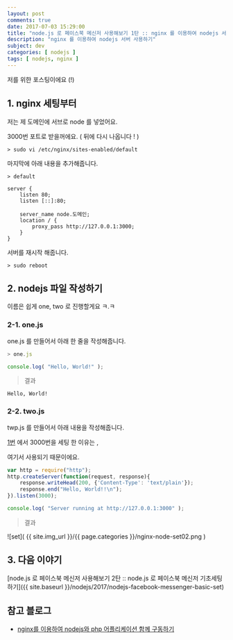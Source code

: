 ```yaml
---
layout: post
comments: true
date: 2017-07-03 15:29:00
title: "node.js 로 페이스북 메신저 사용해보기 1탄 :: nginx 를 이용하여 nodejs 서버 실행하기"
description: "nginx 를 이용하여 nodejs 서버 사용하기"
subject: dev
categories: [ nodejs ]
tags: [ nodejs, nginx ]
---
```


저를 위한 포스팅이에요 (!)

## 1. nginx 세팅부터<a id="1-nginx-세팅부터" href="#1-nginx-세팅부터" class="s-link" aria-hidden="true"></a>

저는 제 도메인에 서브로 node 를 넣었어요.

3000번 포트로 받을꺼에요. ( 뒤에 다시 나옵니다 ! )

```
> sudo vi /etc/nginx/sites-enabled/default
```

마지막에 아래 내용을 추가해줍니다.

```
> default

server {
    listen 80;
    listen [::]:80;

    server_name node.도메인;
    location / {
        proxy_pass http://127.0.0.1:3000;
    }
}
```

서버를 재시작 해줍니다.

```
> sudo reboot
```

## 2. nodejs 파일 작성하기<a id="2-nodejs-파일-작성하기" href="#2-nodejs-파일-작성하기" class="s-link" aria-hidden="true"></a>

이름은 쉽게 one, two 로 진행할게요 ㅋ.ㅋ

### 2-1. one.js<a id="2-1-onejs" href="#2-1-onejs" class="s-link" aria-hidden="true"></a>

one.js 를 만들어서 아래 한 줄을 작성해줍니다.

```javascript
> one.js

console.log( "Hello, World!" );
```

> 결과

```
Hello, World!
```

### 2-2. two.js<a id="2-2-twojs" href="#2-2-twojs" class="s-link" aria-hidden="true"></a>

twp.js 를 만들어서 아래 내용을 작성해줍니다.

<a href="#1-nginx-세팅부터">1번</a> 에서 3000번을 세팅 한 이유는 ,

여기서 사용되기 때문이에요.

```javascript
var http = require("http");
http.createServer(function(request, response){
    response.writeHead(200, {'Content-Type': 'text/plain'});
    response.end("Hello, World!!\n");
}).listen(3000);

console.log( "Server running at http://127.0.0.1:3000" );
```

> 결과

![set]( {{ site.img_url }}/{{ page.categories }}/nginx-node-set02.png )

## 3. 다음 이야기<a id="3-다음-이야기" href="#3-다음-이야기" class="s-link" aria-hidden="true"></a>

[node.js 로 페이스북 메신저 사용해보기 2탄 :: node.js 로 페이스북 메신저 기초세팅하기]({{ site.baseurl }}/nodejs/2017/nodejs-facebook-messenger-basic-set)

## 참고 블로그<a id="참고-블로그" href="#참고-블로그" class="s-link" aria-hidden="true"></a>

- [nginx를 이용하여 nodejs와 php 어플리케이션 함께 구동하기](http://blog.jeonghwan.net/how-to-run-nodejs-and-php-by-using-nginx/)
